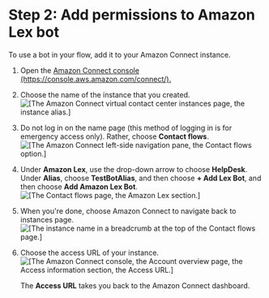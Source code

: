 # Step 2: Add permissions to Amazon Lex bot<a name="tutorial1-add-permissions-for-bot"></a>

To use a bot in your flow, add it to your Amazon Connect instance\. 

1. Open the [Amazon Connect console \(https://console\.aws\.amazon\.com/connect/\)\.](https://console.aws.amazon.com/connect/)

1. Choose the name of the instance that you created\.  
![\[The Amazon Connect virtual contact center instances page, the instance alias.\]](http://docs.aws.amazon.com/connect/latest/adminguide/images/tutorial1-lex-custom-bot18.png)

1. Do not log in on the name page \(this method of logging in is for emergency access only\)\. Rather, choose **Contact flows**\.  
![\[The Amazon Connect left-side navigation pane, the Contact flows option.\]](http://docs.aws.amazon.com/connect/latest/adminguide/images/tutorial1-lex-custom-bot19.png)

1. Under **Amazon Lex**, use the drop\-down arrow to choose **HelpDesk**\. Under **Alias**, choose **TestBotAlias**, and then choose **\+ Add Lex Bot**, and then choose **Add Amazon Lex Bot**\.  
![\[The Contact flows page, the Amazon Lex section.\]](http://docs.aws.amazon.com/connect/latest/adminguide/images/tutorial1-lex-custom-bot20.png)

1. When you're done, choose Amazon Connect to navigate back to instances page\.  
![\[The instance name in a breadcrumb at the top of the Contact flows page.\]](http://docs.aws.amazon.com/connect/latest/adminguide/images/tutorial-connect-instances2.png)

1. Choose the access URL of your instance\.  
![\[The Amazon Connect console, the Account overview page, the Access information section, the Access URL.\]](http://docs.aws.amazon.com/connect/latest/adminguide/images/tutorial1-instance-url.png)

   The **Access URL** takes you back to the Amazon Connect dashboard\.